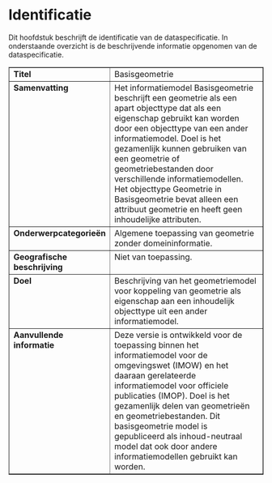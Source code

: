 # Identificatie

Dit hoofdstuk beschrijft de identificatie van de dataspecificatie. In onderstaande overzicht is de beschrijvende informatie opgenomen van de dataspecificatie.

<table style="width: 100%" cellpadding="10" border="1">
	<col width="25%">
	<col width="75%">
	<tr>
		<td valign="top"><b>Titel</b></td>
		<td valign="top">Basisgeometrie</td>
	</tr>
	<tr>
		<td valign="top"><b>Samenvatting</b></td>
		<td valign="top">Het informatiemodel
  Basisgeometrie beschrijft een geometrie als een apart objecttype dat als een eigenschap gebruikt kan worden door een objecttype van een ander
  informatiemodel. Doel is het gezamenlijk kunnen gebruiken van een geometrie of geometriebestanden door verschillende informatiemodellen. Het objecttype
  Geometrie in Basisgeometrie bevat alleen een attribuut geometrie en heeft geen inhoudelijke attributen.</td>
	</tr>
	<tr>
		<td valign="top"><b>Onderwerpcategorieën</b></td>
		<td valign="top">Algemene
  toepassing van geometrie zonder domeininformatie.</td>
	</tr>
	<tr>
		<td valign="top"><b>Geografische beschrijving</b></td>
		<td valign="top">Niet
  van toepassing.</td>
	</tr>
	<tr>
		<td valign="top"><b>Doel</b></td>
		<td valign="top">Beschrijving
  van het geometriemodel voor koppeling van geometrie als eigenschap aan een
  inhoudelijk objecttype uit een ander informatiemodel.</td>
	</tr>
	<tr>
		<td valign="top"><b>Aanvullende informatie</b></td>
		<td valign="top">Deze
  versie is ontwikkeld voor de toepassing binnen het informatiemodel voor de
  omgevingswet (IMOW) en het daaraan gerelateerde informatiemodel voor officiele publicaties (IMOP). Doel is het gezamenlijk
  delen van geometrieën en geometriebestanden. Dit basisgeometrie model is gepubliceerd als inhoud-neutraal model dat ook door andere
  informatiemodellen gebruikt kan worden.</td>
	</tr>
</table>